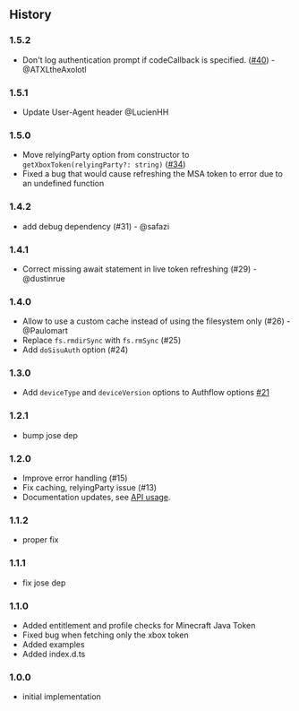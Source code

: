 ## History

### 1.5.2
* Don't log authentication prompt if codeCallback is specified. ([#40](https://github.com/PrismarineJS/prismarine-auth/pull/40)) - @ATXLtheAxolotl

### 1.5.1
* Update User-Agent header @LucienHH

### 1.5.0
* Move relyingParty option from constructor to `getXboxToken(relyingParty?: string)` ([#34](https://github.com/PrismarineJS/prismarine-auth/pull/34))
* Fixed a bug that would cause refreshing the MSA token to error due to an undefined function 

### 1.4.2
* add debug dependency (#31) - @safazi

### 1.4.1
* Correct missing await statement in live token refreshing (#29) - @dustinrue

### 1.4.0

* Allow to use a custom cache instead of using the filesystem only (#26) - @Paulomart
* Replace `fs.rmdirSync` with `fs.rmSync` (#25)
* Add `doSisuAuth` option (#24)

### 1.3.0
* Add `deviceType` and `deviceVersion` options to Authflow options [#21](https://github.com/PrismarineJS/prismarine-auth/pull/21)

### 1.2.1

* bump jose dep

### 1.2.0
* Improve error handling (#15)
* Fix caching, relyingParty issue (#13)
* Documentation updates, see [API usage](https://github.com/PrismarineJS/prismarine-auth/blob/master/docs/API.md).

### 1.1.2

* proper fix

### 1.1.1

* fix jose dep

### 1.1.0

* Added entitlement and profile checks for Minecraft Java Token
* Fixed bug when fetching only the xbox token
* Added examples
* Added index.d.ts

### 1.0.0

* initial implementation
